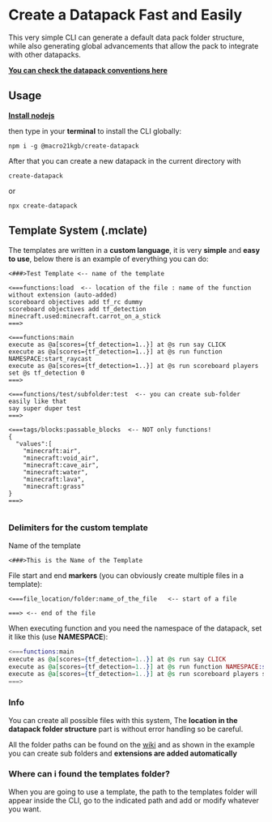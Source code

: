 # Create a Datapack Fast and Easily

This very simple CLI can generate a default data pack folder structure, while also generating global advancements that allow the pack to integrate with other datapacks.

 [**You can check the datapack conventions here**](https://ooboomberoo.github.io/mcdatapacks-wiki/conventions/datapack_advancement.html)

## Usage
[**Install nodejs**](https://nodejs.org)

then type in your **terminal** to install the CLI globally:
```
npm i -g @macro21kgb/create-datapack
```
After that you can create a new datapack in the current directory with
```
create-datapack
```
or
```
npx create-datapack
```

## Template System (.mclate)
The templates are written in a **custom language**, it is very **simple** and **easy to use**, below there is an example of everything you can do:
```
<###>Test Template <-- name of the template

<===functions:load  <-- location of the file : name of the function without extension (auto-added)
scoreboard objectives add tf_rc dummy
scoreboard objectives add tf_detection minecraft.used:minecraft.carrot_on_a_stick
===>

<===functions:main
execute as @a[scores={tf_detection=1..}] at @s run say CLICK
execute as @a[scores={tf_detection=1..}] at @s run function NAMESPACE:start_raycast
execute as @a[scores={tf_detection=1..}] at @s run scoreboard players set @s tf_detection 0
===>

<===functions/test/subfolder:test  <-- you can create sub-folder easily like that
say super duper test
===>

<===tags/blocks:passable_blocks  <-- NOT only functions!
{
  "values":[
    "minecraft:air",
    "minecraft:void_air",
    "minecraft:cave_air",
    "minecraft:water",
    "minecraft:lava",
    "minecraft:grass"
}
===>


```
### Delimiters for the custom template
Name of the template
```
<###>This is the Name of the Template
```

File start and end **markers** (you can obviously create multiple files in a template):
```
<===file_location/folder:name_of_the_file   <-- start of a file

===> <-- end of the file
```
When executing function and you need the namespace of the datapack, set it like this (use **NAMESPACE**):
```elixir
<===functions:main
execute as @a[scores={tf_detection=1..}] at @s run say CLICK
execute as @a[scores={tf_detection=1..}] at @s run function NAMESPACE:start_raycast <-- the namespace is taken automatically
execute as @a[scores={tf_detection=1..}] at @s run scoreboard players set @s tf_detection 0
===>
```

### Info
You can create all possible files with this system, The **location in the datapack folder structure** part is without error handling so be careful.

All the folder paths can be found on the [wiki](https://minecraft.fandom.com/wiki/Data_Pack) and as shown in the example you can create sub folders and **extensions are added automatically**

### Where can i found the templates folder?
When you are going to use a template, the path to the templates folder will appear inside the CLI, go to the indicated path and add or modify whatever you want.

